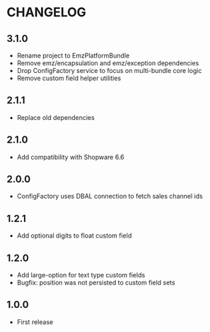 CHANGELOG
=========

3.1.0
---

* Rename project to EmzPlatformBundle
* Remove emz/encapsulation and emz/exception dependencies
* Drop ConfigFactory service to focus on multi-bundle core logic
* Remove custom field helper utilities

2.1.1
---

* Replace old dependencies

2.1.0
---

* Add compatibility with Shopware 6.6

2.0.0
---

* ConfigFactory uses DBAL connection to fetch sales channel ids

1.2.1
---

* Add optional digits to float custom field

1.2.0
---

 * Add large-option for text type custom fields
 * Bugfix: position was not persisted to custom field sets

1.0.0
---

 * First release
